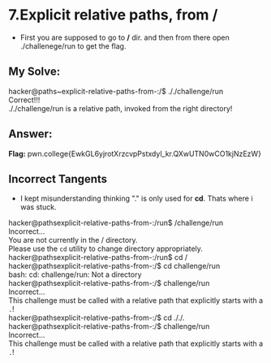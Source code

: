# 7.Explicit relative paths, from /
- First you are supposed to go to **/** dir. and then from there open ./challenege/run to get the flag.


## My Solve:
hacker@paths~explicit-relative-paths-from-:/$ ././challenge/run  
Correct!!!  
././challenge/run is a relative path, invoked from the right directory!  

## Answer:
**Flag:** pwn.college{EwkGL6yjrotXrzcvpPstxdyl_kr.QXwUTN0wCO1kjNzEzW}


## Incorrect Tangents
- I kept misunderstanding thinking "." is only used for **cd**. Thats where i was stuck.

hacker@pathsexplicit-relative-paths-from-:/run$ /challenge/run  
Incorrect...  
You are not currently in the / directory.  
Please use the `cd` utility to change directory appropriately.  
hacker@pathsexplicit-relative-paths-from-:/run$ cd /  
hacker@pathsexplicit-relative-paths-from-:/$ cd challenge/run  
bash: cd: challenge/run: Not a directory  
hacker@pathsexplicit-relative-paths-from-:/$ challenge/run  
Incorrect...  
This challenge must be called with a relative path that explicitly starts with a `.`!  
hacker@pathsexplicit-relative-paths-from-:/$ cd ././.  
hacker@pathsexplicit-relative-paths-from-:/$ challenge/run  
Incorrect...  
This challenge must be called with a relative path that explicitly starts with a `.`!  



